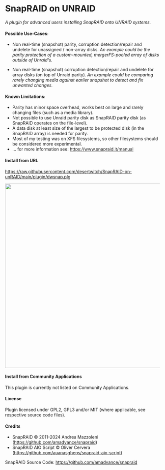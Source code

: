 SnapRAID on UNRAID
================
_A plugin for advanced users installing SnapRAID onto UNRAID systems._

#### Possible Use-Cases:

- Non real-time (snapshot) parity, corruption detection/repair and undelete for unassigned / non-array disks.
_An example could be the parity protection of a custom-mounted, mergerFS-pooled array of disks outside of Unraid's._

- Non real-time (snapshot) corruption detection/repair and undelete for array disks (on top of Unraid parity).
_An example could be comparing rarely changing media against earlier snapshot to detect and fix unwanted changes._


#### Known Limitations:

- Parity has minor space overhead, works best on large and rarely changing files (such as a media library).
- Not possible to use Unraid parity disk as SnapRAID parity disk (as SnapRAID operates on the file-level).
- A data disk at least size of the largest to be protected disk (in the SnapRAID array) is needed for parity.
- Most of my testing was on XFS filesystems, so other filesystems should be considered more experimental.
- ... for more information see: https://www.snapraid.it/manual

#### Install from URL
https://raw.githubusercontent.com/desertwitch/SnapRAID-on-unRAID/main/plugin/dwsnap.plg

<img src="https://github.com/desertwitch/SnapRAID-on-unRAID/assets/24509509/d39a9014-5290-411c-bccf-3f90e6b18423" width="600px">

#### Install from Community Applications
This plugin is currently not listed on Community Applications.

#### License
Plugin licensed under GPL2, GPL3 and/or MIT (where applicable, see respective source code files).

#### Credits
- SnapRAID © 2011-2024 Andrea Mazzoleni (https://github.com/amadvance/snapraid)
- SnapRAID AIO Script © Oliver Cervera (https://github.com/auanasgheps/snapraid-aio-script)

SnapRAID Source Code: https://github.com/amadvance/snapraid
